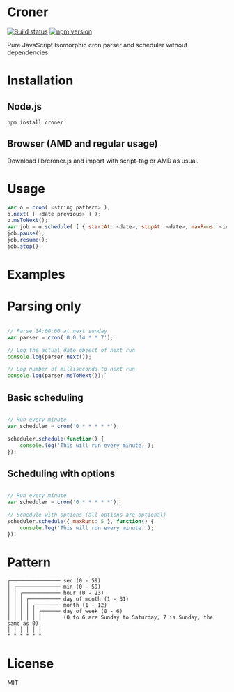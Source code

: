 
# Croner

[![Build status](https://travis-ci.org/Hexagon/croner.svg)](https://travis-ci.org/Hexagon/croner) [![npm version](https://badge.fury.io/js/croner.svg)](https://badge.fury.io/js/croner)

Pure JavaScript Isomorphic cron parser and scheduler without dependencies.


# Installation

## Node.js 

```npm install croner```

## Browser (AMD and regular usage) 

Download lib/croner.js and import with script-tag or AMD as usual.


# Usage
```javascript
var o = cron( <string pattern> );
o.next( [ <date previous> ] );
o.msToNext();
var job = o.schedule( [ { startAt: <date>, stopAt: <date>, maxRuns: <integer> } ,] callback);
job.pause();
job.resume();
job.stop();

```


# Examples 

# Parsing only
```javascript

// Parse 14:00:00 at next sunday
var parser = cron('0 0 14 * * 7');

// Log the actual date object of next run
console.log(parser.next());

// Log number of milliseconds to next run
console.log(parser.msToNext());`
```

## Basic scheduling
```javascript

// Run every minute
var scheduler = cron('0 * * * * *');

scheduler.schedule(function() {
	console.log('This will run every minute.');
});
```

## Scheduling with options
```javascript

// Run every minute
var scheduler = cron('0 * * * * *');

// Schedule with options (all options are optional)
scheduler.schedule({ maxRuns: 5 }, function() {
	console.log('This will run every minute.');
});
```


# Pattern
```
┌──────────────── sec (0 - 59)
│ ┌────────────── min (0 - 59)
│ │ ┌──────────── hour (0 - 23)
│ │ │ ┌────────── day of month (1 - 31)
│ │ │ │ ┌──────── month (1 - 12)
│ │ │ │ │ ┌────── day of week (0 - 6) 
│ │ │ │ │ │       (0 to 6 are Sunday to Saturday; 7 is Sunday, the same as 0)
│ │ │ │ │ │
* * * * * *
```


# License

MIT

